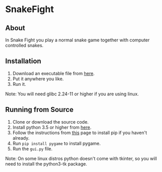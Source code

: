 # SnakeFight
## About
In Snake Fight you play a normal snake game together with computer controlled snakes.
## Installation
1. Download an executable file from [here](https://github.com/PyRectangle/SnakeFight/releases).
2. Put it anywhere you like.
3. Run it.

Note: You will need glibc 2.24-11 or higher if you are using linux.
## Running from Source
1. Clone or download the source code.
2. Install python 3.5 or higher from [here](python.org).
3. Follow the instructions from [this](https://pip.pypa.io/en/stable/installing) page to install pip if you haven't already.
4. Run ```pip install pygame``` to install pygame.
6. Run the ```gui.py``` file.

Note: On some linux distros python doesn't come with tkinter, so you will need to install the python3-tk package.

